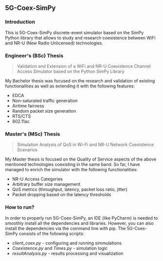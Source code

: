 ## 5G-Coex-SimPy

### Introduction

This is 5G-Coex-SimPy discrete-event simulator based on the SimPy Python library that allows to study and research coexistence between WiFi and NR-U (New Radio Unlicensed) technologies. 

### Engineer's (BSc) Thesis 

> Validation and Extension of a WiFi and NR-U Coexistence Channel Access Simulator based on the Python SimPy Library

My Bachelor thesis was focused on the research and validation of existing functionalities as well as extending it with the following features:

- EDCA
- Non-saturated traffic generation
- Airtime fairness
- Random packet size generation
- RTS/CTS
- 802.11ac

### Master's (MSc) Thesis

> Simulation Analysis of QoS in Wi-Fi and NR-U Network Coexistence Scenarios

My Master thesis is focused on the Quality of Service aspects of the above mentioned technologies coexisting in the same band. So far, I have managed to enrich the simulator with the following functionalities:

- NR-U Access Categories
- Arbitrary buffer size management
- QoS metrics (throughput, latency, packet loss ratio, jitter)
- Packet dropping based on the latency thresholds 

### How to run?

In order to properly run 5G-Coex-SimPy, an IDE (like PyCharm) is needed to smoothly install all the dependencies and libraries. However, you can also install the dependencies via the command line with pip. The 5G-Coex-SimPy consists of the following scripts:


- *client_coex.py* - configuring and running simmulations
- *Coexistence.py* and *Times.py* - simulation logic 
- *resultAnalysis.py* - results processing and visualization 



